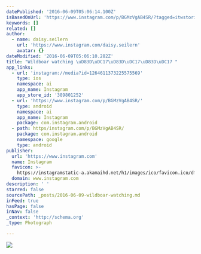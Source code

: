 ```yaml
---
datePublished: '2016-06-09T05:06:14.100Z'
isBasedOnUrl: 'https://www.instagram.com/p/BGMzVgAB4SR/?tagged=itwstories'
keywords: []
related: []
author:
  - name: daisy.seilern
    url: 'https://www.instagram.com/daisy.seilern'
    avatar: {}
dateModified: '2016-06-09T05:06:10.282Z'
title: "Wildboar watching \uD83D\uDC17\uD83D\uDC17\uD83D\uDC17 "
app_links:
  - url: 'instagram://media?id=1264611373225575569'
    type: ios
    namespace: ai
    app_name: Instagram
    app_store_id: '389801252'
  - url: 'https://www.instagram.com/p/BGMzVgAB4SR/'
    type: android
    namespace: ai
    app_name: Instagram
    package: com.instagram.android
  - path: https/instagram.com/p/BGMzVgAB4SR/
    package: com.instagram.android
    namespace: google
    type: android
publisher:
  url: 'https://www.instagram.com'
  name: Instagram
  favicon: >-
    https://instagramstatic-a.akamaihd.net/h1/images/ico/favicon.ico/dfa85bb1fd63.ico
  domain: www.instagram.com
description: ' '
starred: false
sourcePath: _posts/2016-06-09-wildboar-watching.md
inFeed: true
hasPage: false
inNav: false
_context: 'http://schema.org'
_type: Photograph

---
```

![ ](https://s3-us-west-2.amazonaws.com/the-grid-img/p/fb56c043c08ad8a07996bd228b9fc87f293da38d.jpg)